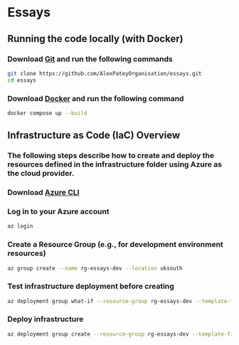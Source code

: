 # Essays

## Running the code locally (with Docker)

### Download [Git](https://git-scm.com/) and run the following commands
```bash
git clone https://github.com/AlexPateyOrganisation/essays.git
cd essays
```

### Download [Docker](https://www.docker.com/) and run the following command

```bash
docker compose up --build
```

## Infrastructure as Code (IaC) Overview

### The following steps describe how to create and deploy the resources defined in the infrastructure folder using Azure as the cloud provider.

### Download [Azure CLI](https://learn.microsoft.com/en-us/cli/azure/)

### Log in to your Azure account
```bash
az login
```

### Create a Resource Group (e.g., for development environment resources)
```bash
az group create --name rg-essays-dev --location uksouth
```

### Test infrastructure deployment before creating
```bash
az deployment group what-if --resource-group rg-essays-dev --template-file infrastructure/main.bicep
```

### Deploy infrastructure
```bash
az deployment group create --resource-group rg-essays-dev --template-file infrastructure/main.bicep
```